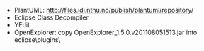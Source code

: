 * PlantUML:  http://files.idi.ntnu.no/publish/plantuml/repository/
* Eclipse Class Decompiler
* YEdit
* OpenExplorer: copy OpenExplorer_1.5.0.v201108051513.jar into eclipse\plugins\
